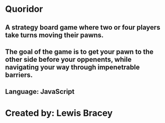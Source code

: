 # Quoridor 
## A strategy board game where two or four players take turns moving their pawns.
## The goal of the game is to get your pawn to the other side before your oppenents, while navigating your way through impenetrable barriers.
## Language: JavaScript
# Created by: Lewis Bracey 
